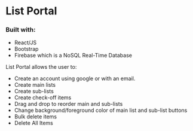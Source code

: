 <h1>List Portal</h1>
<h3>Built with:</h3>
<ul>
  <li>React/JS</li>
  <li>Bootstrap</li>
  <li>Firebase which is a NoSQL Real-Time Database</li>
</ul
<h4>List Portal allows the user to:</h4>
<ul>
  <li>Create an account using google or with an email.</li>
  <li>Create main lists</li>
  <li>Create sub-lists</li>
  <li>Create check-off items</li>
  <li>Drag and drop to reorder main and sub-lists</li>
  <li>Change background/foreground color of main list and sub-list buttons</li>
  <li>Bulk delete items</li>
  <li>Delete All Items</li>
</ul
